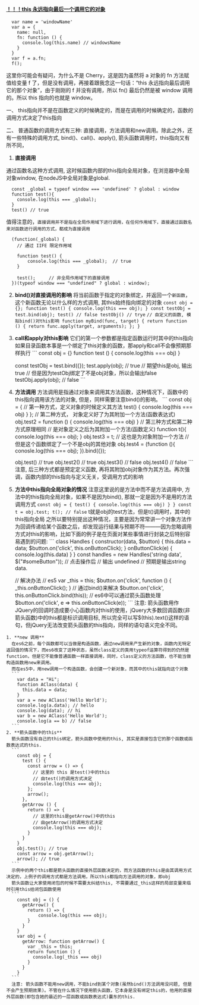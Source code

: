 


#### [！！！this 永远指向最后一个调用它的对象](https://juejin.im/post/59bfe84351882531b730bac2)
```
  var name = 'windowName'
  var a = {
    name: null,
    fn: function () {
      console.log(this.name) // windowsName
    }
  }
  var f = a.fn;
  f();
```
这里你可能会有疑问，为什么不是 Cherry，这是因为虽然将 a 对象的 fn 方法赋值给变量 f 了，但是没有调用，再接着跟我念这一句话：“this 永远指向最后调用它的那个对象”，由于刚刚的 f 并没有调用，所以 fn() 最后仍然是被 window 调用的。所以 this 指向的也就是 window。



一、 this指向并不是在函数定义的时候确定的，而是在调用的时候确定的，函数的调用方式决定了this指向

二、 普通函数的调用方式有三种: 直接调用，方法调用和new调用。除此之外，还有一些特殊的调用方式, bind()、call()、apply(), 箭头函数调用时，this指向又有所不同，

  1. **直接调用**

  通过函数名这种方式调用, 这时候函数内部的this指向全局对象，在浏览器中全局对象window, 在nodeJS中全局对象是global.

 ```
   const _global = typeof window === 'undefined' ? global : window
   function test(){
     console.log(this === _global);
   }
   test() // true
 ```
  值得注意的，```直接调用并不是指在全局作用域下进行调用，在任何作用域下，直接通过函数名来对函数进行调用的方式，都成为直接调用```

 ```
   (function(_global) {
     // 通过 IIFE 限定作用域

     function test() {
         console.log(this === _global);  // true
     }

     test();     // 非全局作用域下的直接调用
   })(typeof window === "undefined" ? global : window);
 ```

  2. **bind()对直接调用的影响**
    将当前函数于指定的对象绑定，并返回一个```新函数```，这个新函数无论以什么样的方式调用, 其this始终指向绑定的对象
    ```
      const obj = {};
      function test() {
        console.log(this === obj);
      }
      const testObj = test.bind(obj);
      test() // false
      testObj() // trye
    ```
    ```
      // 自定义的函数, 模拟bind()对this影响
      function myBind(func, target) {
        return function () {
          return func.apply(target, arguments);
        };
      }
    ```
  3. **call和apply对this影响**
    它们的第一个参数都是指定函数运行时其中的this指向
    如果目录函数本事是一个绑定了this对象的函数，那apply和call不会像预期那样执行
    ```
      const obj = {}
      function test () {
        console.log(this === obj)
      }

      const testObj = test.bind({});
      test.apply(obj); // true
      // 期望this是obj, 输出true
      // 但是因为testObj绑定了不是obj对象，所以会输出false
      testObj.apply(obj); // false
    ```
  4. **方法调用**
    方法调用是指通过对象来调用其方法函数，这种情况下，函数中的this指向调用该方法的对象, 但是，同样需要注意bind()的影响。
    ```
      const obj = {
        // 第一种方式，定义对象的时候定义其方法
        test() {
          console.log(this === obj)
        }
      };
      // 第二种方式， 对象定义好了为其附加一个方法(函数表达式)
      obj.test2 = function () {
        console.log(this === obj)
      }
      // 第三种方式和第二种方式原理相同
      // 是对象定义之后为其附加一个方法(函数定义)
      function t(){
        console.log(this === obj);
      }
      obj.test3 = t;
      // 这也是为对象附加一个方法
      // 但是这个函数绑定了一个不是obj的其他对象
      obj.test4 = (function (){
        conosle.log(this === obj);
      }).bind({});

      obj.test() // true
      obj.test2() // true
      obj.test3() // false
      obj.test4() // false
    ```
    注意, 后三种方式都是预定定义函数, 再将其附加obj对象作为其方法。再次强调，函数内部的this指向与定义无关，受调用方式的影响
  5. **方法中this指向全局对象的情况**
    注意这里说的是方法中而不是方法调用中, 方法中的this指向全局对象，如果不是因为bind(), 那就一定是因为不是用的方法调用方式
    ```
      const obj = {
        test() {
          console.log(this === obj)
        }
      }
      const t = obj.test;
      t(); // false
    ```
    t就是obj的test方法，但是t()调用时，其中的this指向全局
    之所以要特别提出这种情况，主要是因为常常讲一个对象方法作为回调传递给某个函数之后，却发现运行结果与预期不符———因为忽略调用方式对this的影响，比如下面的例子是在页面对某些事情进行封装之后特别容易遇到的问题:
    ```
      class Handles {
        constructor(data, $button) {
          this.data = data;
          $button.on('click', this.onButtonClick);
        }
        onButtonClick(e) {
          console.log(this.data)
        }
      }
      const handles = new Handles('string data', $("#someButton"));
      // 点击操作后
      // 输出 undefined
      // 预期是输出string data.

      // 解决办法
      // es5
      var _this = this;
      $button.on('click', function () {
        _this.onButtonClick();
      }
      // 通过bind()来解决
      $button.on('click', this.onButtonClick.bind(this));
      // es6中可以通过箭头函数处理
      $button.on('click', e => this.onButtonClick(e));
    ```
    注意: 箭头函数用作JQuery的回调时造成要小心函数内对this的使用，jQuery大多数回调函数(非箭头函数)中的this都是标识调用目标, 所以完全可以写$(this).text()这样的语句，但jQuery无法改变箭头函数的this指向，同样的语句语义完全不同。

    1. **new 调用**
      在es6之前，每个函数都可以当做是构造函数，通过new调用来产生新的对象，函数内无特定返回值的情况下，而es6改变了这种状态，虽然class定义的类用typeof运算符得到的仍然是function，但是它不能像普通函数一样直接调用，同时，class定义的方法函数，也不能当做构造函数用new来调用。
      而在es5中，用new调用一个构造函数，会创建一个新对象，而其中的this就指向这个对象
      ```
        var data = "Hi";
        function AClass(data) {
          this.data = data;
        }
        var a = new AClass('Hello World');
        console.log(a.data); // hello
        console.log(data); // hi
        var b = new AClass('Hello World');
        console.log(a == b) // false
      ```
    2. **箭头函数中的this**
      箭头函数没有自己的this绑定，箭头函数中使用的this, 其实是直接包含它的那个函数或函数表达式的this.
      ```
        const obj = {
          test () {
            const arrow = () => {
              // 这里的 this 是test()中的this
              // 由test()的调用方式决定
              console.log(this === obj);
            };
            arrow();
          },
          getArrow () {
            return () => {
              // 这里的this是getArrow()中的this
              // 由getArrow()的调用方式决定
              console.log(this === obj);
            }
          }
        }
        obj.test(); // true
        const arrow = obj.getArrow();
        arrow(); // true
      ```
      示例中的两个this都是箭头函数的直接外层函数决定的，而方法函数的this是由其调用方式决定的，上例子的调用方式都是方法调用，所以this都指向方法调用的对象，即obj
      箭头函数让大家使用闭包的时候不需要太纠结this, 不需要通过_this这样的局部变量来临时引用this给闭包函数使用
      ```
        const obj = () {
          getArrow() {
            return () => {
                console.log(this === obj);
            }
          }
        }
        var obj = {
          getArrow: function getArrow() {
            var _this = this;
            return function () {
              console.log(_this === obj)
            }
          }
        }
      ```
      注意: 箭头函数不能用new调用，不能bind到某个对象(虽然bind()方法调用没问题, 但是不会产生预期效果)。不管在什么情况下使用箭头函数，它本身是没有绑定this的，他用的直接外层函数(即包含她的最近的一层函数或函数表达式)囊东的this.